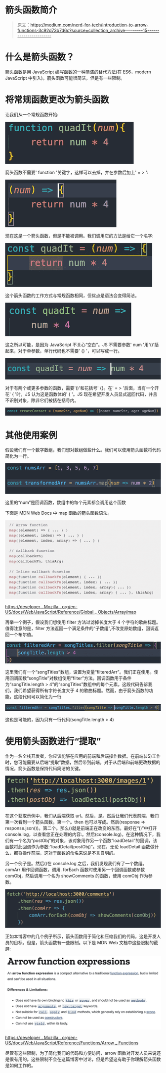 # 箭头函数简介

> 原文：<https://medium.com/nerd-for-tech/introduction-to-arrow-functions-3c92d73b7d6c?source=collection_archive---------15----------------------->

# 什么是箭头函数？

箭头函数是用 JavaScript 编写函数的一种简洁的替代方法(在 ES6，modern JavaScript 中引入)。箭头函数可能很简洁，但是有一些限制。

# 将常规函数更改为箭头函数

让我们从一个常规函数开始:

![](img/ae6e14ac9f0aeea6f00a0d884a9cf036.png)

箭头函数不需要' function '关键字，这样可以去掉，并在参数后加上' = > ':

![](img/7a68d8be11ed6b260efe222a72d774b3.png)

现在这是一个箭头函数，但是不能被调用。我们调用它的方法是给它一个名字:

![](img/c584f294c47c32a90474fde76f6c81bb.png)

这个箭头函数的工作方式与常规函数相同，但优点是语法会变得简洁。

![](img/8877e31b3bc6d97c586df0a7549aa34a.png)

这之所以可能，是因为 JavaScript 不关心“空白”。JS 不需要参数' num '用'()'括起来，对于单参数，单行代码也不需要' {} '，可以写成一行。

![](img/3800ab8a1bbefff3b47942f7c268fe3b.png)

对于有两个或更多参数的函数，需要'()'和花括号' {}。在' = > '后面，当有一个开花' { '时，JS 认为这是函数体的' { '。JS 现在希望开发人员显式返回代码，并且不识别对象，除非它们被括在括号内。

![](img/d5d6ef1f9ffe7595a0a0328cd3ef2c3e.png)

# 其他使用案例

假设我们有一个数字数组，我们想对数组做些什么。我们可以使用箭头函数将代码简化为一行。

![](img/47efc40e211978be6f5cd9552284fad3.png)

这里的“num”是回调函数，数组中的每个元素都会调用这个函数

下面是 MDN Web Docs 中 map 函数的箭头函数语法。

![](img/10db93fbb74bdfd6c4a5616d5864a133.png)

[https://developer . Mozilla . org/en-US/docs/Web/JavaScript/Reference/Global _ Objects/Array/map](https://developer.mozilla.org/en-US/docs/Web/JavaScript/Reference/Global_Objects/Array/map)

再举一个例子，假设我们想使用 filter 方法过滤掉长度大于 4 个字符的歌曲标题。值得注意的是，filter 方法返回一个满足条件的“子数组”,不改变原始数组，回调返回一个布尔值。

![](img/4b4bd828ba3756626c889a5837048544.png)

这里我们有一个“songTitles”数组，设置为变量“filteredArr”。我们正在使用。使用回调函数“songTitle”对数组使用“filter”方法。回调函数用于条件为“songTitle.length > 4”的“songTitles”数组中的每个元素。这段代码告诉我们，我们希望获得所有字符长度大于 4 的歌曲标题。然而，由于箭头函数的功能，这段代码可以简化为一行

![](img/fe1ff341cd2011ad2740fdf52423d96c.png)

这也是可能的，因为只有一行代码(songTitle.length > 4)

# 使用箭头函数进行“提取”

作为一名全栈开发者，你应该能够在应用的前端和后端操作数据。在前端(JS)工作时，您可能需要从后端“提取”数据，然后带到前端。对于从后端和前端更改数据的情况，箭头函数是保持代码简洁的关键。

![](img/3c8031277b6adbec95dc1a89edc7f0f0.png)

在这个获取示例中，我们从后端获取 url。然后，是。然后让我们代表前端，我们第一次看到一个箭头函数。第一个。then 也可以写成。然后(response => response.json())。第二个。那么()就是前端正在改变的东西。最好在“()”中打开 console.log，以查看您正在处理的内容:。然后(console.log)。在这种情况下，我们有一个名为“postObj”的对象，该对象用作另一个函数“loadDetail”的回调，该函数将此回调作为参数:“loadDetail(postObj)”。现在，无论 loadDetail 函数做什么，都将操作前端，这对于函数的命名来说是不言自明的。

另一个例子是。然后()在 console.log 之后，我们发现我们有了一个数组。comArr 用作回调函数，调用. forEach 函数时使用另一个回调函数或参数 comObj，然后调用一个名为 showComments 的函数，使用 comObj 作为参数。

![](img/1aa9f0b8fa89a947acedcd4def08e232.png)

正如本博客中的几个例子所示，箭头函数用于简化和压缩我们的代码，这是开发人员的目标。但是，箭头函数有一些限制。以下是 MDN Web 文档中这些限制的截屏:

![](img/c9826fd0e17b817b9c3a9c95c5396eff.png)

[https://developer . Mozilla . org/en-US/docs/Web/JavaScript/Reference/Functions/Arrow _ Functions](https://developer.mozilla.org/en-US/docs/Web/JavaScript/Reference/Functions/Arrow_functions)

尽管有这些限制，为了简化我们的代码和方便访问，arrow 函数对开发人员来说还是很有用的。这些限制不会在这篇博客中讨论，但是希望这有助于你理解箭头函数是如何工作的。